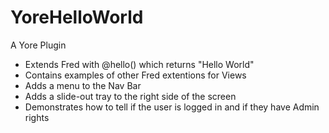 # YoreHelloWorld
A Yore Plugin

+ Extends Fred with @hello() which returns "Hello World"
+ Contains examples of other Fred extentions for Views
+ Adds a menu to the Nav Bar
+ Adds a slide-out tray to the right side of the screen
+ Demonstrates how to tell if the user is logged in and if they have Admin rights

